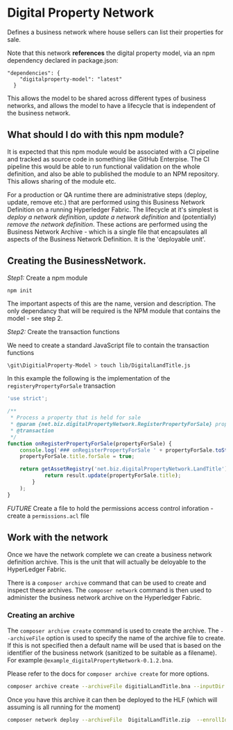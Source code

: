 # Digital Property Network

Defines a business network where house sellers can list their properties for sale.

Note that this network **references** the digital property model, via an npm dependency declared in package.json:

```
"dependencies": {
    "digitalproperty-model": "latest"
  }
```

This allows the model to be shared across different types of business networks, and allows the model to have a lifecycle that is independent of the business network.

## What should I do with this npm module?
It is expected that this npm module would be associated with a CI pipeline and tracked as source code in something like GitHub Enterpise. The CI pipeline this would be able to run functional validation on the whole definition, and also be able to published the module to an NPM repository. This allows sharing of the module etc. 

For a production or QA runtime there are administrative steps (deploy, update, remove etc.) that are performed using this Business Network Definition on a running Hyperledger Fabric. The lifecycle at it's simplest is *deploy a network definition*, *update a network definition* and (potentially) *remove the network definition*. These actions are performed using the Business Network Archive - which is a single file that encapsulates all aspects of the Business Network Definition. It is the 'deployable unit'.

## Creating the BusinessNetwork.
*Step1:* Create a npm module

```
npm init
```
The important aspects of this are the name, version and description. The only dependancy that will be required is the NPM module that contains the model - see step 2.

*Step2:* Create the transaction functions

We need to create a standard JavaScript file to contain the transaction functions

```bash
\git\DigitialProperty-Model > touch lib/DigitalLandTitle.js
```

In this example the following is the implementation of the `registeryPropertyForSale` transaction

```javascript
'use strict';

/**
 * Process a property that is held for sale
 * @param {net.biz.digitalPropertyNetwork.RegisterPropertyForSale} propertyForSale the property to be sold
 * @transaction
 */
function onRegisterPropertyForSale(propertyForSale) {
    console.log('### onRegisterPropertyForSale ' + propertyForSale.toString());
    propertyForSale.title.forSale = true;

    return getAssetRegistry('net.biz.digitalPropertyNetwork.LandTitle').then(function(result) {
            return result.update(propertyForSale.title);
        }
    );
}
```

_FUTURE_
Create a file to hold the permissions access control inforation - create a `permissions.acl` file



## Work with the network
Once we have the network complete we can create a business network definition archive. This is the unit that will actually be deloyable to the HyperLedger Fabric.

There is a `composer archive` command that can be used to create and inspect these archives. The `composer network` command is then used to administer the business network archive on the Hyperledger Fabric.

### Creating an archive

The `composer archive create` command is used to create the archive. The `--archiveFile` option is used to specify the name of the archive file to create. If this is not specified then a default name will be used that is based on the identifier of the business network (sanitized to be suitable as a filename). For example `@example_digitalPropertyNetwork-0.1.2.bna`.

Please refer to the docs for `composer archive create` for more options.


```bash
composer archive create --archiveFile digitialLandTitle.bna --inputDir . --sourceType dir --sourceName DigitalLandTitle
```

Once you have this archive it can then be deployed to the HLF (which will assuming is all running for the moment)

```bash
composer network deploy --archiveFile  DigitalLandTitle.zip  --enrollId WebAppAdmin --enrollSecret DJY27pEnl16d
```


